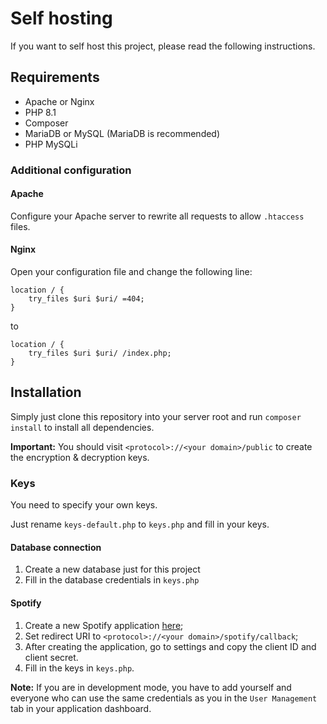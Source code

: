 # Self hosting

If you want to self host this project, please read the following instructions.

## Requirements

- Apache or Nginx
- PHP 8.1
- Composer
- MariaDB or MySQL (MariaDB is recommended)
- PHP MySQLi

### Additional configuration

#### Apache

Configure your Apache server to rewrite all requests to allow `.htaccess` files.

#### Nginx

Open your configuration file and change the following line:

```nginx
location / {
    try_files $uri $uri/ =404;
}
```

to

```nginx
location / {
    try_files $uri $uri/ /index.php;
}
```

## Installation

Simply just clone this repository into your server root and run `composer install` to install all dependencies.

**Important:**
You should visit `<protocol>://<your domain>/public` to create the encryption & decryption keys.

### Keys

You need to specify your own keys.

Just rename `keys-default.php` to `keys.php` and fill in your keys.

#### Database connection

1. Create a new database just for this project
2. Fill in the database credentials in `keys.php`

#### Spotify

1. Create a new Spotify application [here](https://developer.spotify.com/dashboard/create);
2. Set redirect URI to `<protocol>://<your domain>/spotify/callback`;
3. After creating the application, go to settings and copy the client ID and client secret.
4. Fill in the keys in `keys.php`.

**Note:**
If you are in development mode, you have to add yourself and everyone who can use the same credentials as you in the `User Management` tab in your application dashboard.
